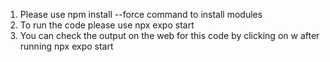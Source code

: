 1. Please use npm install --force command to install modules
2. To run the code please use npx expo start
3. You can check the output on the web for this code by clicking on w after running npx expo start

